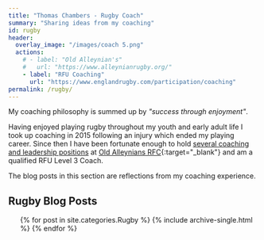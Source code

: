 ```yaml
---
title: "Thomas Chambers - Rugby Coach"
summary: "Sharing ideas from my coaching"
id: rugby
header:
  overlay_image: "/images/coach 5.png"
  actions:
    # - label: "Old Alleynian's"
    #   url: "https://www.alleynianrugby.org/"
    - label: "RFU Coaching"
      url: "https://www.englandrugby.com/participation/coaching"
permalink: /rugby/
---
```


My coaching philosophy is summed up by _"success through enjoyment"_. 

Having enjoyed playing rugby throughout my youth and early adult life I took up coaching in 2015 following an injury which ended my playing career. Since then I have been fortunate enough to hold [several coaching and leadership positions](/volunteering_cv/) at [Old Alleynians RFC](https://oarfc.rfu.club/){:target="_blank"} and am a qualified RFU Level 3 Coach.

The blog posts in this section are reflections from my coaching experience.

## Rugby Blog Posts

<ul>{% for post in site.categories.Rugby %}
    {% include archive-single.html %}
{% endfor %}</ul>
